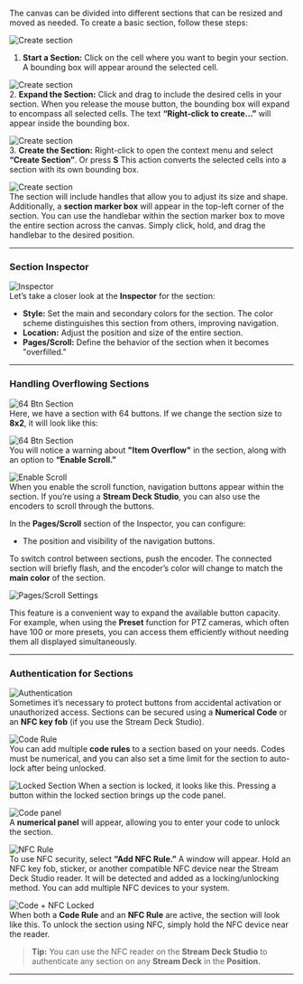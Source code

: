 The canvas can be divided into different sections that can be resized and moved as needed. To create a basic section, follow these steps:

![Create section](images/section/create_section_1.png)  
1. **Start a Section:** Click on the cell where you want to begin your section. A bounding box will appear around the selected cell.

![Create section](images/section/create_section_2.png)  
2. **Expand the Section:** Click and drag to include the desired cells in your section. When you release the mouse button, the bounding box will expand to encompass all selected cells. The text **“Right-click to create…”** will appear inside the bounding box.

![Create section](images/section/create_section_3.png)  
3. **Create the Section:** Right-click to open the context menu and select **“Create Section”**. Or press **S** This action converts the selected cells into a section with its own bounding box.

![Create section](images/section/create_section_4.png)  
The section will include handles that allow you to adjust its size and shape. Additionally, a **section marker box** will appear in the top-left corner of the section. You can use the handlebar within the section marker box to move the entire section across the canvas. Simply click, hold, and drag the handlebar to the desired position.

---

### Section Inspector

![Inspector](images/section/section_inspector.png)  
Let’s take a closer look at the **Inspector** for the section:

- **Style:** Set the main and secondary colors for the section. The color scheme distinguishes this section from others, improving navigation.  
- **Location:** Adjust the position and size of the entire section.  
- **Pages/Scroll:** Define the behavior of the section when it becomes "overfilled."  

---

### Handling Overflowing Sections

![64 Btn Section](images/section/section_64btn.png)  
Here, we have a section with 64 buttons. If we change the section size to **8x2**, it will look like this:

![64 Btn Section](images/section/section_64btn_2.png)  
You will notice a warning about **"Item Overflow"** in the section, along with an option to **“Enable Scroll.”**

![Enable Scroll](images/section/section_64btn_3.png)  
When you enable the scroll function, navigation buttons appear within the section. If you’re using a **Stream Deck Studio**, you can also use the encoders to scroll through the buttons.  

In the **Pages/Scroll** section of the Inspector, you can configure:  
- The position and visibility of the navigation buttons.  

To switch control between sections, push the encoder. The connected section will briefly flash, and the encoder’s color will change to match the **main color** of the section.  

![Pages/Scroll Settings](images/section/pages_scroll.png)  

This feature is a convenient way to expand the available button capacity. For example, when using the **Preset** function for PTZ cameras, which often have 100 or more presets, you can access them efficiently without needing them all displayed simultaneously.

---

### Authentication for Sections

![Authentication](images/section/authentication.png)  
Sometimes it’s necessary to protect buttons from accidental activation or unauthorized access. Sections can be secured using a **Numerical Code** or an **NFC key fob** (if you use the Stream Deck Studio).  

![Code Rule](images/section/code_rule.png)  
You can add multiple **code rules** to a section based on your needs. Codes must be numerical, and you can also set a time limit for the section to auto-lock after being unlocked.

![Locked Section](<images/section/locked _section1.png>)
When a section is locked, it looks like this. Pressing a button within the locked section brings up the code panel.

![Code panel](images/section/codepanel.png)  
A **numerical panel** will appear, allowing you to enter your code to unlock the section.

![NFC Rule](images/section/nfc_rule.png)  
To use NFC security, select **“Add NFC Rule.”** A window will appear. Hold an NFC key fob, sticker, or another compatible NFC device near the Stream Deck Studio reader. It will be detected and added as a locking/unlocking method. You can add multiple NFC devices to your system.

![Code + NFC Locked](images/section/code_nfc_locked.png)  
When both a **Code Rule** and an **NFC Rule** are active, the section will look like this. To unlock the section using NFC, simply hold the NFC device near the reader.


>**Tip:** 
>You can use the NFC reader on the **Stream Deck Studio** to authenticate any section on any **Stream Deck** in the **Position.**

---

